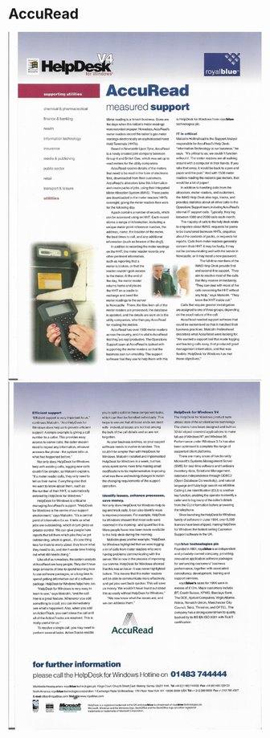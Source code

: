 # AccuRead

![Page 1 of the AccuRead case study](AccuRead-case-study-1.jpg)
![Page 2 of the AccuRead case study](AccuRead-case-study-2.jpg)
